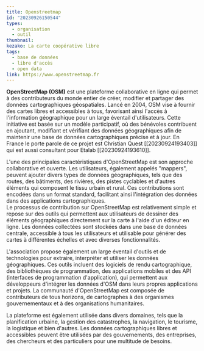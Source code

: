 ```yaml
---
title: Openstreetmap 
id: "20230926150544"
types:
  - organisation
  - outil
thumbnail: 
kezako: La carte coopérative libre 
tags:
  - base de données
  - libre d'accès
  - open data
link: https://www.openstreetmap.fr
---
```


**OpenStreetMap (OSM)** est une plateforme collaborative en ligne qui permet à des contributeurs du monde entier de créer, modifier et partager des données cartographiques géospatiales. Lancé en 2004, OSM vise à fournir des cartes libres et accessibles à tous, favorisant ainsi l'accès à l'information géographique pour un large éventail d'utilisateurs. Cette initiative est basée sur un modèle participatif, où des bénévoles contribuent en ajoutant, modifiant et vérifiant des données géographiques afin de maintenir une base de données cartographiques précise et à jour. En France le porte parole de ce projet est Christian Quest [[20230924193403]] qui est aussi consultant pour Etalab [[20230924193610]].

L'une des principales caractéristiques d'OpenStreetMap est son approche collaborative et ouverte. Les utilisateurs, également appelés "mappers", peuvent ajouter divers types de données géographiques, tels que des routes, des bâtiments, des rivières, des pistes cyclables et d'autres éléments qui composent le tissu urbain et rural. Ces contributions sont encodées dans un format standard, facilitant ainsi l'intégration des données dans des applications cartographiques.\
Le processus de contribution sur OpenStreetMap est relativement simple et repose sur des outils qui permettent aux utilisateurs de dessiner des éléments géographiques directement sur la carte à l'aide d'un éditeur en ligne. Les données collectées sont stockées dans une base de données centrale, accessible à tous les utilisateurs et utilisable pour générer des cartes à différentes échelles et avec diverses fonctionnalités.

L'association propose également un large éventail d'outils et de technologies pour extraire, interpréter et utiliser les données géographiques. Ces outils incluent des logiciels de rendu cartographique, des bibliothèques de programmation, des applications mobiles et des API (interfaces de programmation d'application), qui permettent aux développeurs d'intégrer les données d'OSM dans leurs propres applications et projets.
La communauté d'OpenStreetMap est composée de contributeurs de tous horizons, de cartographes à des organismes gouvernementaux et à des organisations humanitaires. 

La plateforme est également utilisée dans divers domaines, tels que la planification urbaine, la gestion des catastrophes, la navigation, le tourisme, la logistique et bien d'autres. Les données cartographiques libres et accessibles peuvent être utilisées par des gouvernements, des entreprises, des chercheurs et des particuliers pour une multitude de besoins.
